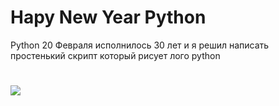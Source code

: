 # Hapy New Year Python
Python 20 Февраля исполнилось 30 лет и я решил написать простенький скрипт который рисует лого python
<h1></h1>
<img src="https://github.com/Vova2808/Python_30_Years/assets/96084748/997f0acc-3758-4b9c-b3b6-7846b0d6015b">
